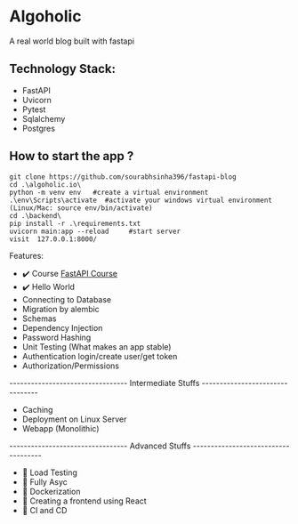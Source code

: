 # Algoholic
A real world blog built with fastapi



## Technology Stack:
* FastAPI
* Uvicorn 
* Pytest
* Sqlalchemy
* Postgres


## How to start the app ?
```
git clone https://github.com/sourabhsinha396/fastapi-blog
cd .\algoholic.io\
python -m venv env   #create a virtual environment
.\env\Scripts\activate  #activate your windows virtual environment (Linux/Mac: source env/bin/activate)
cd .\backend\
pip install -r .\requirements.txt
uvicorn main:app --reload     #start server
visit  127.0.0.1:8000/
```

Features:
 - ✔️ Course [FastAPI Course](https://www.fastapitutorial.com/blog/fastapi-course/)
 - ✔️ Hello World
 -   Connecting to Database
 -   Migration by alembic
 -   Schemas
 -   Dependency Injection
 -   Password Hashing
 -   Unit Testing (What makes an app stable)
 -   Authentication login/create user/get token
 -   Authorization/Permissions 

 --------------------------------- Intermediate Stuffs --------------------------------
 -  Caching 
 -  Deployment on Linux Server
 -  Webapp (Monolithic)

 --------------------------------- Advanced Stuffs ------------------------------------
 - 🚧 Load Testing
 - 🚧 Fully Asyc
 - 🚧 Dockerization
 - 🚧 Creating a frontend using React
 - 🚧 CI and CD
